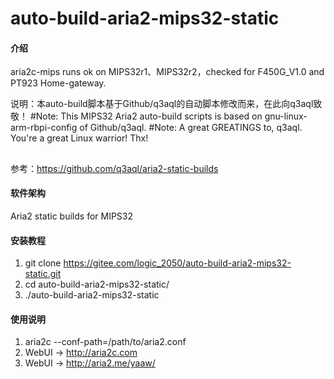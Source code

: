 # auto-build-aria2-mips32-static

#### 介绍
aria2c-mips runs ok on MIPS32r1、MIPS32r2，checked for F450G_V1.0 and PT923 Home-gateway.

说明：本auto-build脚本基于Github/q3aql的自动脚本修改而来，在此向q3aql致敬！
#Note: This MIPS32 Aria2 auto-build scripts is based on gnu-linux-arm-rbpi-config of Github/q3aql.
#Note: A great GREATINGS to, q3aql. You're a great Linux warrior! Thx!
##
参考：https://github.com/q3aql/aria2-static-builds

#### 软件架构
Aria2 static builds for MIPS32


#### 安装教程

1.  git clone https://gitee.com/logic_2050/auto-build-aria2-mips32-static.git
2.  cd auto-build-aria2-mips32-static/
3.  ./auto-build-aria2-mips32-static

#### 使用说明

1.  aria2c --conf-path=/path/to/aria2.conf
2.  WebUI -> http://aria2c.com
3.  WebUI -> http://aria2.me/yaaw/



